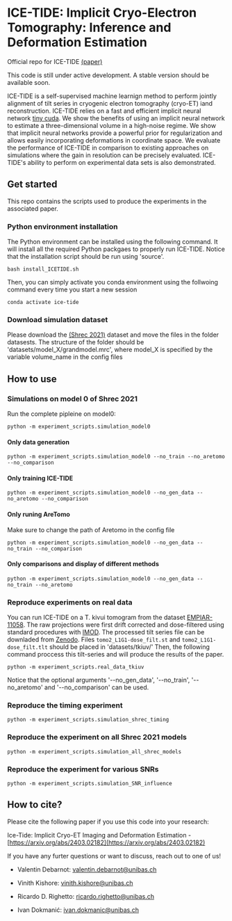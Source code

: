 # ICE-TIDE: Implicit Cryo-Electron Tomography: Inference and Deformation Estimation
Official repo for ICE-TIDE [(paper)](https://arxiv.org/abs/2403.02182)

This code is still under active development. A stable version should be available soon.

ICE-TIDE is a self-supervised machine learnign method to perform jointly alignment of tilt series in cryogenic electron tomography (cryo-ET) iand reconstruction.
ICE-TIDE relies on a fast and efficient implicit neural network [tiny cuda](https://github.com/NVlabs/tiny-cuda-nn). 
We show the benefits of using an implicit neural network to estimate a three-dimensional volume in a high-noise regime. 
We show that implicit neural networks provide a powerful prior for regularization and allows easily incorporating deformations in coordinate space.
We evaluate the performance of ICE-TIDE in comparison to existing approaches on simulations where the gain in resolution can be precisely evaluated.
ICE-TIDE's ability to perform on experimental data sets is also demonstrated.




## Get started
This repo contains the scripts used to produce the experiments in the associated paper.

### Python environment installation
The Python environment can be installed using the following command. It will install all the required Python packgaes to properly run ICE-TIDE. 
Notice that the installation script should be run using 'source'.
```
bash install_ICETIDE.sh
```

Then, you can simply activate you conda environment using the follwoing command every time you start a new session
```
conda activate ice-tide
```

### Download simulation dataset
Please download the [(Shrec 2021)](https://dataverse.nl/dataset.xhtml?persistentId=doi:10.34894/XRTJMA) dataset and move the files in the folder datasests.
The structure of the folder should be 'datasets/model_X/grandmodel.mrc', where model_X is specified by the variable volume_name in the config files

## How to use
### Simulations on model 0 of Shrec 2021
Run the complete pipleine on model0:
```
python -m experiment_scripts.simulation_model0
```

#### Only data generation
```
python -m experiment_scripts.simulation_model0 --no_train --no_aretomo --no_comparison
```

#### Only training ICE-TIDE
```
python -m experiment_scripts.simulation_model0 --no_gen_data --no_aretomo --no_comparison
```

#### Only runing AreTomo
Make sure to change the path of Aretomo in the config file
```
python -m experiment_scripts.simulation_model0 --no_gen_data --no_train --no_comparison
```

#### Only comparisons and display of different methods
```
python -m experiment_scripts.simulation_model0 --no_gen_data --no_train --no_aretomo
```

### Reproduce experiments on real data
You can run ICE-TIDE on a T. kivui tomogram from the dataset [EMPIAR-11058](https://www.ebi.ac.uk/empiar/EMPIAR-11058/).
The raw projections were first drift corrected and dose-filtered using standard procedures with [IMOD](https://bio3d.colorado.edu/imod/).
The processed tilt series file can be downladed from [Zenodo](https://doi.org/10.5281/zenodo.10979053). Files `tomo2_L1G1-dose_filt.st` and `tomo2_L1G1-dose_filt.tlt` should be placed in 'datasets/tkiuv/'
Then, the following command proccess this tilt-series and will produce the results of the paper.
```
python -m experiment_scripts.real_data_tkiuv
```
Notice that the optional arguments '--no_gen_data', '--no_train', '--no_aretomo' and '--no_comparison' can be used.


### Reproduce the timing experiment
```
python -m experiment_scripts.simulation_shrec_timing 
```

### Reproduce the experiment on all Shrec 2021 models
```
python -m experiment_scripts.simulation_all_shrec_models
```

### Reproduce the experiment for various SNRs
```
python -m experiment_scripts.simulation_SNR_influence
```



## How to cite?
Please cite the following paper if you use this code into your research:

Ice-Tide: Implicit Cryo-ET Imaging and Deformation Estimation - [https://arxiv.org/abs/2403.02182](https://arxiv.org/abs/2403.02182)


If you have any furter questions or want to discuss, reach out to one of us!

* Valentin Debarnot: valentin.debarnot@unibas.ch
 
* Vinith Kishore: vinith.kishore@unibas.ch

* Ricardo D. Righetto: ricardo.righetto@unibas.ch
 
* Ivan Dokmanić: ivan.dokmanic@unibas.ch
